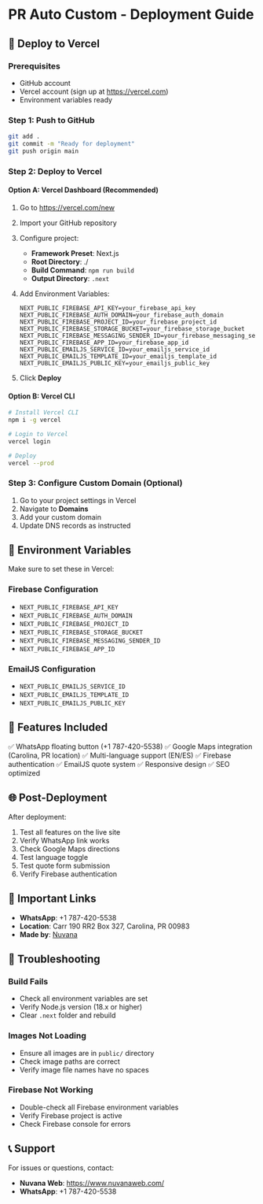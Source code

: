 # PR Auto Custom - Deployment Guide

## 🚀 Deploy to Vercel

### Prerequisites
- GitHub account
- Vercel account (sign up at https://vercel.com)
- Environment variables ready

### Step 1: Push to GitHub
```bash
git add .
git commit -m "Ready for deployment"
git push origin main
```

### Step 2: Deploy to Vercel

#### Option A: Vercel Dashboard (Recommended)
1. Go to https://vercel.com/new
2. Import your GitHub repository
3. Configure project:
   - **Framework Preset**: Next.js
   - **Root Directory**: ./
   - **Build Command**: `npm run build`
   - **Output Directory**: `.next`

4. Add Environment Variables:
   ```
   NEXT_PUBLIC_FIREBASE_API_KEY=your_firebase_api_key
   NEXT_PUBLIC_FIREBASE_AUTH_DOMAIN=your_firebase_auth_domain
   NEXT_PUBLIC_FIREBASE_PROJECT_ID=your_firebase_project_id
   NEXT_PUBLIC_FIREBASE_STORAGE_BUCKET=your_firebase_storage_bucket
   NEXT_PUBLIC_FIREBASE_MESSAGING_SENDER_ID=your_firebase_messaging_sender_id
   NEXT_PUBLIC_FIREBASE_APP_ID=your_firebase_app_id
   NEXT_PUBLIC_EMAILJS_SERVICE_ID=your_emailjs_service_id
   NEXT_PUBLIC_EMAILJS_TEMPLATE_ID=your_emailjs_template_id
   NEXT_PUBLIC_EMAILJS_PUBLIC_KEY=your_emailjs_public_key
   ```

5. Click **Deploy**

#### Option B: Vercel CLI
```bash
# Install Vercel CLI
npm i -g vercel

# Login to Vercel
vercel login

# Deploy
vercel --prod
```

### Step 3: Configure Custom Domain (Optional)
1. Go to your project settings in Vercel
2. Navigate to **Domains**
3. Add your custom domain
4. Update DNS records as instructed

## 🔧 Environment Variables

Make sure to set these in Vercel:

### Firebase Configuration
- `NEXT_PUBLIC_FIREBASE_API_KEY`
- `NEXT_PUBLIC_FIREBASE_AUTH_DOMAIN`
- `NEXT_PUBLIC_FIREBASE_PROJECT_ID`
- `NEXT_PUBLIC_FIREBASE_STORAGE_BUCKET`
- `NEXT_PUBLIC_FIREBASE_MESSAGING_SENDER_ID`
- `NEXT_PUBLIC_FIREBASE_APP_ID`

### EmailJS Configuration
- `NEXT_PUBLIC_EMAILJS_SERVICE_ID`
- `NEXT_PUBLIC_EMAILJS_TEMPLATE_ID`
- `NEXT_PUBLIC_EMAILJS_PUBLIC_KEY`

## 📱 Features Included

✅ WhatsApp floating button (+1 787-420-5538)
✅ Google Maps integration (Carolina, PR location)
✅ Multi-language support (EN/ES)
✅ Firebase authentication
✅ EmailJS quote system
✅ Responsive design
✅ SEO optimized

## 🌐 Post-Deployment

After deployment:
1. Test all features on the live site
2. Verify WhatsApp link works
3. Check Google Maps directions
4. Test language toggle
5. Test quote form submission
6. Verify Firebase authentication

## 🔗 Important Links

- **WhatsApp**: +1 787-420-5538
- **Location**: Carr 190 RR2 Box 327, Carolina, PR 00983
- **Made by**: [Nuvana](https://www.nuvanaweb.com/)

## 🐛 Troubleshooting

### Build Fails
- Check all environment variables are set
- Verify Node.js version (18.x or higher)
- Clear `.next` folder and rebuild

### Images Not Loading
- Ensure all images are in `public/` directory
- Check image paths are correct
- Verify image file names have no spaces

### Firebase Not Working
- Double-check all Firebase environment variables
- Verify Firebase project is active
- Check Firebase console for errors

## 📞 Support

For issues or questions, contact:
- **Nuvana Web**: https://www.nuvanaweb.com/
- **WhatsApp**: +1 787-420-5538

